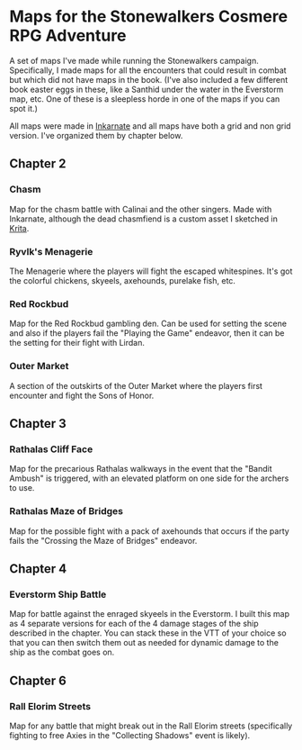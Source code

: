 # Maps for the Stonewalkers Cosmere RPG Adventure
A set of maps I've made while running the Stonewalkers campaign. Specifically, I made maps for all the encounters that could result in combat but which did not have maps in the book. (I've also included a few different book easter eggs in these, like a Santhid under the water in the Everstorm map, etc. One of these is a sleepless horde in one of the maps if you can spot it.)

All maps were made in [Inkarnate](https://inkarnate.com/) and all maps have both a grid and non grid version. I've organized them by chapter below.

## Chapter 2

### Chasm
Map for the chasm battle with Calinai and the other singers. Made with Inkarnate, although the dead chasmfiend is a custom asset I sketched in [Krita](https://krita.org/en/).

### Ryvlk's Menagerie
The Menagerie where the players will fight the escaped whitespines. It's got the colorful chickens, skyeels, axehounds, purelake fish, etc.

### Red Rockbud
Map for the Red Rockbud gambling den. Can be used for setting the scene and also if the players fail the "Playing the Game" endeavor, then it can be the setting for their fight with Lirdan.

### Outer Market
A section of the outskirts of the Outer Market where the players first encounter and fight the Sons of Honor.

## Chapter 3

### Rathalas Cliff Face
Map for the precarious Rathalas walkways in the event that the "Bandit Ambush" is triggered, with an elevated platform on one side for the archers to use.

### Rathalas Maze of Bridges
Map for the possible fight with a pack of axehounds that occurs if the party fails the "Crossing the Maze of Bridges" endeavor.

## Chapter 4

### Everstorm Ship Battle
Map for battle against the enraged skyeels in the Everstorm. I built this map as 4 separate versions for each of the 4 damage stages of the ship described in the chapter. You can stack these in the VTT of your choice so that you can then switch them out as needed for dynamic damage to the ship as the combat goes on.

## Chapter 6

### Rall Elorim Streets
Map for any battle that might break out in the Rall Elorim streets (specifically fighting to free Axies in the "Collecting Shadows" event is likely).
